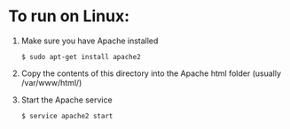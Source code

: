 # To run on Linux: 

1) Make sure you have Apache installed 

	```$ sudo apt-get install apache2``` 

2) Copy the contents of this directory into the Apache html folder (usually /var/www/html/) 

3) Start the Apache service 

	```$ service apache2 start``` 


